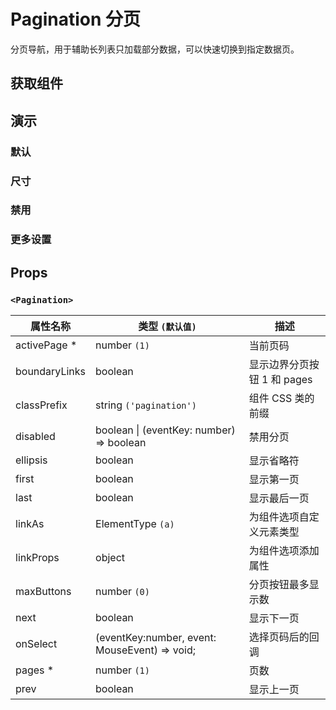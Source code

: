 # Pagination 分页

分页导航，用于辅助长列表只加载部分数据，可以快速切换到指定数据页。

## 获取组件

<!--{include:(components/pagination/fragments/import.md)}-->

## 演示

### 默认

<!--{include:`basic.md`}-->

### 尺寸

<!--{include:`size.md`}-->

### 禁用

<!--{include:`disabled.md`}-->

### 更多设置

<!--{include:`advanced.md`}-->

## Props

### `<Pagination>`

| 属性名称      | 类型 `(默认值)`                               | 描述                        |
| ------------- | --------------------------------------------- | --------------------------- |
| activePage \* | number `(1)`                                  | 当前页码                    |
| boundaryLinks | boolean                                       | 显示边界分页按钮 1 和 pages |
| classPrefix   | string `('pagination')`                       | 组件 CSS 类的前缀           |
| disabled      | boolean &#124; (eventKey: number) => boolean  | 禁用分页                    |
| ellipsis      | boolean                                       | 显示省略符                  |
| first         | boolean                                       | 显示第一页                  |
| last          | boolean                                       | 显示最后一页                |
| linkAs        | ElementType `(a)`                             | 为组件选项自定义元素类型    |
| linkProps     | object                                        | 为组件选项添加属性          |
| maxButtons    | number `(0)`                                  | 分页按钮最多显示数          |
| next          | boolean                                       | 显示下一页                  |
| onSelect      | (eventKey:number, event: MouseEvent) => void; | 选择页码后的回调            |
| pages \*      | number `(1)`                                  | 页数                        |
| prev          | boolean                                       | 显示上一页                  |
